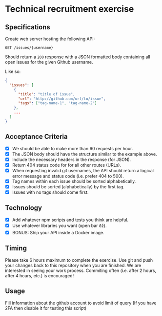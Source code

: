 # Technical recruitment exercise

## Specifications

Create web server hosting the following API:
```http
GET /issues/{username}
```

Should return a `200` response with a JSON formatted body containing all open issues for the given Github username.

Like so:
```JSON
{
  "issues": [
    {
      "title": "title of issue",
      "url": "http://github.com/url/to/issue",
      "tags": ["tag-name-1", "tag-name-2"]
    },
    ...
  ]
}
```

## Acceptance Criteria
- [X] We should be able to make more than 60 requests per hour.
- [X] The JSON body should have the structure similar to the example above.
- [X] Include the necessary headers in the response (for JSON).
- [X] Return 404 status code for for all other routes (URLs).
- [X] When requesting invalid git usernames, the API should return a logical error message and status code (i.e. prefer 404 to 500).
- [X] Tag names within each issue should be sorted alphabetically.
- [X] Issues should be sorted (alphabetically) by the first tag.
- [X] Issues with no tags should come first.

## Technology
- [X] Add whatever npm scripts and tests you think are helpful.
- [X] Use whatever libraries you want (open bar ðž).
- [X] BONUS: Ship your API inside a Docker image.

## Timing
Please take 6 hours maximum to complete the exercise.
Use git and push your changes back to this repository when you are finished.
We are interested in seeing your work process.
Commiting often (i.e. after 2 hours, after 4 hours, etc.) is encouraged!

## Usage

Fill information about the github account to avoid limit of query (If you have 2FA then disable it for testing this script)
